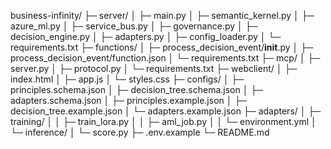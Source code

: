 business-infinity/
├─ server/
│  ├─ main.py
│  ├─ semantic_kernel.py
│  ├─ azure_ml.py
│  ├─ service_bus.py
│  ├─ governance.py
│  ├─ decision_engine.py
│  ├─ adapters.py
│  ├─ config_loader.py
│  └─ requirements.txt
├─ functions/
│  ├─ process_decision_event/__init__.py
│  ├─ process_decision_event/function.json
│  └─ requirements.txt
├─ mcp/
│  ├─ server.py
│  ├─ protocol.py
│  └─ requirements.txt
├─ webclient/
│  ├─ index.html
│  ├─ app.js
│  └─ styles.css
├─ configs/
│  ├─ principles.schema.json
│  ├─ decision_tree.schema.json
│  ├─ adapters.schema.json
│  ├─ principles.example.json
│  ├─ decision_tree.example.json
│  └─ adapters.example.json
├─ adapters/
│  ├─ training/
│  │  ├─ train_lora.py
│  │  ├─ aml_job.py
│  │  └─ environment.yml
│  └─ inference/
│     └─ score.py
├─ .env.example
└─ README.md